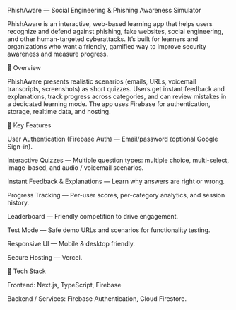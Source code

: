 PhishAware — Social Engineering & Phishing Awareness Simulator

PhishAware is an interactive, web-based learning app that helps users recognize and defend against phishing, fake websites, social engineering, and other human-targeted cyberattacks. It’s built for learners and organizations who want a friendly, gamified way to improve security awareness and measure progress.

🧠 Overview

PhishAware presents realistic scenarios (emails, URLs, voicemail transcripts, screenshots) as short quizzes. Users get instant feedback and explanations, track progress across categories, and can review mistakes in a dedicated learning mode. The app uses Firebase for authentication, storage, realtime data, and hosting.

🌟 Key Features

User Authentication (Firebase Auth) — Email/password (optional Google Sign-in).

Interactive Quizzes — Multiple question types: multiple choice, multi-select, image-based, and audio / voicemail scenarios.

Instant Feedback & Explanations — Learn why answers are right or wrong.

Progress Tracking — Per-user scores, per-category analytics, and session history.

Leaderboard  — Friendly competition to drive engagement.

Test Mode — Safe demo URLs and scenarios for functionality testing.

Responsive UI — Mobile & desktop friendly.

Secure Hosting — Vercel.

🧰 Tech Stack

Frontend: Next.js, TypeScript, Firebase

Backend / Services: Firebase Authentication, Cloud Firestore.